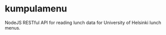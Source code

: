 kumpulamenu
===========

NodeJS RESTful API for reading lunch data for University of Helsinki lunch menus.
